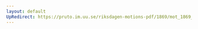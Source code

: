 ```yaml
---
layout: default
UpRedirect: https://pruto.im.uu.se/riksdagen-motions-pdf/1869/mot_1869__ak__6.pdf
---
```

